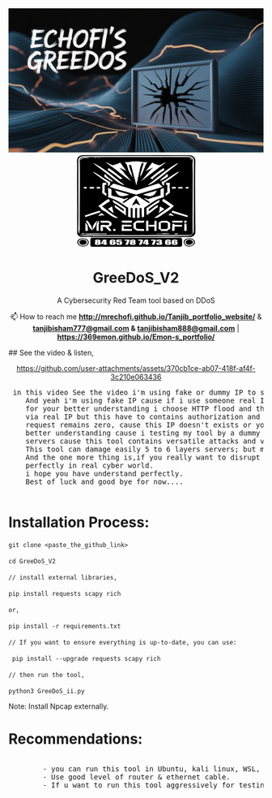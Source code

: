 <img src="https://github.com/MrEchoFi/GreeDoS_V2/blob/master/thumbnail-b9f492e1-4655-4c87-8035-e8d9a0efea7a.jpeg?raw=true"  alt="logo" width="801" height="auto" />
<div align="center">


  <img src="https://github.com/MrEchoFi/MrEchoFi/raw/4274f537dec313ac7dde4403fe0fae24259beade/Mr.EchoFi-New-Logo-with-ASCII.jpg" alt="logo" width="240" height="auto" />
  <h1>GreeDoS_V2</h1>
   
  <p>
   A Cybersecurity Red Team tool based on DDoS
  </p>


  📫 How to reach me **http://mrechofi.github.io/Tanjib_portfolio_website/** & **tanjibisham777@gmail.com & tanjibisham888@gmail.com** | **https://369emon.github.io/Emon-s_portfolio/**
  </div>
## See the video & listen,
  <div align="center">

  https://github.com/user-attachments/assets/370cb1ce-ab07-418f-af4f-3c210e063436

</div>
   
   <pre> in this video See the video i'm using fake or dummy IP to show you that my tool is working perfectly!
    And yeah i'm using fake IP cause if i use someone real IP then it will be very harmful & unauthorized activity.
    for your better understanding i choose HTTP flood and then multi-vector attack to show you that how my tool is working and you can try other attacks or full attacks 
    via real IP but this have to contains authorization and proper lab environment for test my tool. By the way, by using fake IP my HTTP flood & multi-vector attack 
    request remains zero, cause this IP doesn't exists or you can say this is not active. i know you are all know about this IP concept but i have just told you that for 
    better understanding cause i testing my tool by a dummy IP in this video. And when you will use real origin IP then this tool can be a great nightmare for targeted 
    servers cause this tool contains versatile attacks and vectors!
    This tool can damage easily 5 to 6 layers servers; but make sure you are using real-origin IP.
    And the one more thing is,if you really want to disrupt the black hat hackers sites or data center then make sure that you will use bot net for running GreeDoS 
    perfectly in real cyber world.
    i hope you have understand perfectly.
    Best of luck and good bye for now.... 
   </pre>


# Installation Process:
    git clone <paste_the_github_link>

    cd GreeDoS_V2

    // install external libraries, 

    pip install requests scapy rich

    or,

    pip install -r requirements.txt

    // If you want to ensure everything is up-to-date, you can use:

     pip install --upgrade requests scapy rich

    // then run the tool,
   
    python3 GreeDoS_ii.py

Note: Install Npcap externally.

# Recommendations:
  <pre> 
        - you can run this tool in Ubuntu, kali linux, WSL, Debian & Arch, Parrot OS.
        - Use good level of router & ethernet cable.
        - If u want to run this tool aggressively for testing or lab based attacks with more time & thread then use high CPU, GPU and RAM based device.
  </pre>
